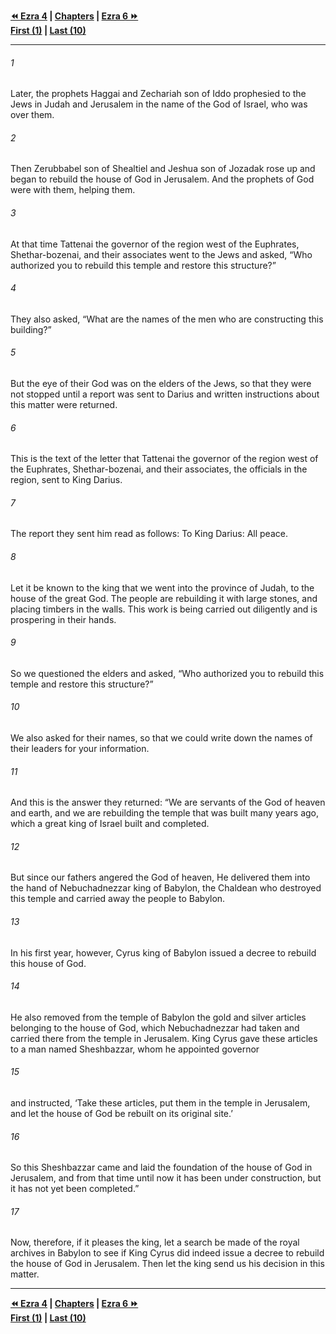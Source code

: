   
**[⏪ Ezra 4](./Ezra%204.md) | [Chapters](./_index.md) | [Ezra 6 ⏩](./Ezra%206.md)**  
**[First (1)](./Ezra%201.md) | [Last (10)](./Ezra%2010.md)**  
  
---  
  
###### 1  
Later, the prophets Haggai and Zechariah son of Iddo prophesied to the Jews in Judah and Jerusalem in the name of the God of Israel, who was over them.  
  
###### 2  
Then Zerubbabel son of Shealtiel and Jeshua son of Jozadak rose up and began to rebuild the house of God in Jerusalem. And the prophets of God were with them, helping them.  
  
###### 3  
At that time Tattenai the governor of the region west of the Euphrates, Shethar-bozenai, and their associates went to the Jews and asked, “Who authorized you to rebuild this temple and restore this structure?”  
  
###### 4  
They also asked, “What are the names of the men who are constructing this building?”  
  
###### 5  
But the eye of their God was on the elders of the Jews, so that they were not stopped until a report was sent to Darius and written instructions about this matter were returned.  
  
###### 6  
This is the text of the letter that Tattenai the governor of the region west of the Euphrates, Shethar-bozenai, and their associates, the officials in the region, sent to King Darius.  
  
###### 7  
The report they sent him read as follows: To King Darius: All peace.  
  
###### 8  
Let it be known to the king that we went into the province of Judah, to the house of the great God. The people are rebuilding it with large stones, and placing timbers in the walls. This work is being carried out diligently and is prospering in their hands.  
  
###### 9  
So we questioned the elders and asked, “Who authorized you to rebuild this temple and restore this structure?”  
  
###### 10  
We also asked for their names, so that we could write down the names of their leaders for your information.  
  
###### 11  
And this is the answer they returned: “We are servants of the God of heaven and earth, and we are rebuilding the temple that was built many years ago, which a great king of Israel built and completed.  
  
###### 12  
But since our fathers angered the God of heaven, He delivered them into the hand of Nebuchadnezzar king of Babylon, the Chaldean who destroyed this temple and carried away the people to Babylon.  
  
###### 13  
In his first year, however, Cyrus king of Babylon issued a decree to rebuild this house of God.  
  
###### 14  
He also removed from the temple of Babylon the gold and silver articles belonging to the house of God, which Nebuchadnezzar had taken and carried there from the temple in Jerusalem. King Cyrus gave these articles to a man named Sheshbazzar, whom he appointed governor  
  
###### 15  
and instructed, ‘Take these articles, put them in the temple in Jerusalem, and let the house of God be rebuilt on its original site.’  
  
###### 16  
So this Sheshbazzar came and laid the foundation of the house of God in Jerusalem, and from that time until now it has been under construction, but it has not yet been completed.”  
  
###### 17  
Now, therefore, if it pleases the king, let a search be made of the royal archives in Babylon to see if King Cyrus did indeed issue a decree to rebuild the house of God in Jerusalem. Then let the king send us his decision in this matter.  
  
  
---  
  
**[⏪ Ezra 4](./Ezra%204.md) | [Chapters](./_index.md) | [Ezra 6 ⏩](./Ezra%206.md)**  
**[First (1)](./Ezra%201.md) | [Last (10)](./Ezra%2010.md)**  
  
